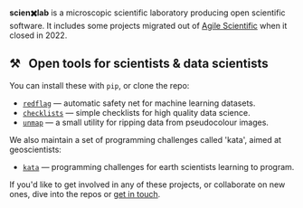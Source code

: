 **scien✖️lab** is a microscopic scientific laboratory producing open scientific software. It includes some projects migrated out of [Agile Scientific](https://code.agilescientific.com) when it closed in 2022.

## ⚒️ &nbsp; Open tools for scientists & data scientists

You can install these with `pip`, or clone the repo:

- [`redflag`](https://github.com/scienxlab/redflag) &mdash; automatic safety net for machine learning datasets.
- [`checklists`](https://github.com/scienxlab/checklists) &mdash; simple checklists for high quality data science.
- [`unmap`](https://github.com/scienxlab/unmap) &mdash; a small utility for ripping data from pseudocolour images.

We also maintain a set of programming challenges called 'kata', aimed at geoscientists:

- [`kata`](https://kata.geosci.ai) &mdash; programming challenges for earth scientists learning to program.

If you'd like to get involved in any of these projects, or collaborate on new ones, dive into the repos or [get in touch](mailto:hello@scienxlab.org).
